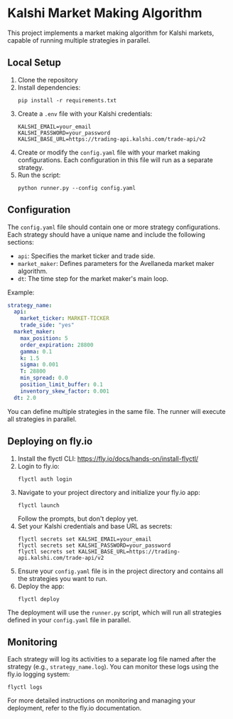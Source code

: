 # Kalshi Market Making Algorithm

This project implements a market making algorithm for Kalshi markets, capable of running multiple strategies in parallel.

## Local Setup

1. Clone the repository
2. Install dependencies:
   ```
   pip install -r requirements.txt
   ```
3. Create a `.env` file with your Kalshi credentials:
   ```
   KALSHI_EMAIL=your_email
   KALSHI_PASSWORD=your_password
   KALSHI_BASE_URL=https://trading-api.kalshi.com/trade-api/v2
   ```
4. Create or modify the `config.yaml` file with your market making configurations. Each configuration in this file will run as a separate strategy.
5. Run the script:
   ```
   python runner.py --config config.yaml
   ```

## Configuration

The `config.yaml` file should contain one or more strategy configurations. Each strategy should have a unique name and include the following sections:

- `api`: Specifies the market ticker and trade side.
- `market_maker`: Defines parameters for the Avellaneda market maker algorithm.
- `dt`: The time step for the market maker's main loop.

Example:

```yaml
strategy_name:
  api:
    market_ticker: MARKET-TICKER
    trade_side: "yes"
  market_maker:
    max_position: 5
    order_expiration: 28800
    gamma: 0.1
    k: 1.5
    sigma: 0.001
    T: 28800
    min_spread: 0.0
    position_limit_buffer: 0.1
    inventory_skew_factor: 0.001
  dt: 2.0
```

You can define multiple strategies in the same file. The runner will execute all strategies in parallel.

## Deploying on fly.io

1. Install the flyctl CLI: https://fly.io/docs/hands-on/install-flyctl/
2. Login to fly.io:
   ```
   flyctl auth login
   ```
3. Navigate to your project directory and initialize your fly.io app:
   ```
   flyctl launch
   ```
   Follow the prompts, but don't deploy yet.
4. Set your Kalshi credentials and base URL as secrets:
   ```
   flyctl secrets set KALSHI_EMAIL=your_email
   flyctl secrets set KALSHI_PASSWORD=your_password
   flyctl secrets set KALSHI_BASE_URL=https://trading-api.kalshi.com/trade-api/v2
   ```
5. Ensure your `config.yaml` file is in the project directory and contains all the strategies you want to run.
6. Deploy the app:
   ```
   flyctl deploy
   ```

The deployment will use the `runner.py` script, which will run all strategies defined in your `config.yaml` file in parallel.

## Monitoring

Each strategy will log its activities to a separate log file named after the strategy (e.g., `strategy_name.log`). You can monitor these logs using the fly.io logging system:

```
flyctl logs
```

For more detailed instructions on monitoring and managing your deployment, refer to the fly.io documentation.